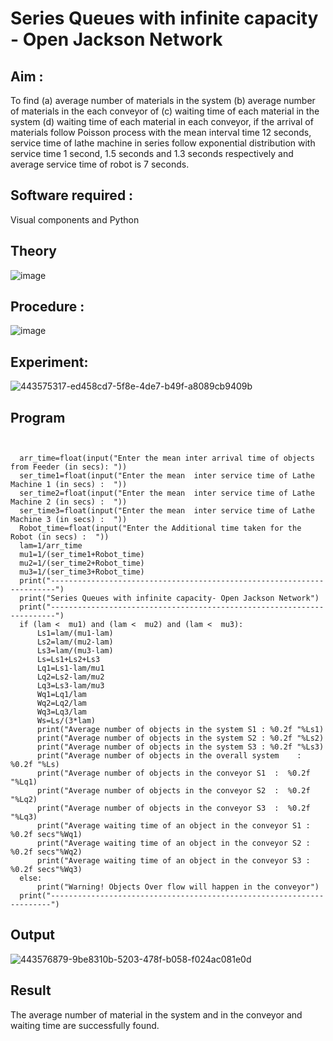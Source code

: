 # Series Queues with infinite capacity - Open Jackson Network

## Aim :
To find (a) average number of materials in the system (b) average number of materials in the each conveyor of (c) waiting time of each material in the system (d) waiting time of each material in each conveyor, if the arrival  of materials follow Poisson process with the mean interval time 12 seconds, service time of  lathe machine in series follow exponential distribution  with service time  1 second, 1.5 seconds and 1.3 seconds respectively and average service time of robot is 7 seconds.

## Software required :
Visual components and Python

## Theory

![image](https://user-images.githubusercontent.com/103921593/203239736-7b81f599-71a8-4ae7-b63e-5d98acd9ea54.png)


## Procedure :

![image](https://user-images.githubusercontent.com/103921593/203239789-bc870dce-6727-487b-a0e2-4fc3f5114889.png)


## Experiment:

![443575317-ed458cd7-5f8e-4de7-b49f-a8089cb9409b](https://github.com/user-attachments/assets/02d9152c-9947-4bae-9578-d595eaebfd1a)



## Program
```

  
  arr_time=float(input("Enter the mean inter arrival time of objects from Feeder (in secs): "))
  ser_time1=float(input("Enter the mean  inter service time of Lathe Machine 1 (in secs) :  "))
  ser_time2=float(input("Enter the mean  inter service time of Lathe Machine 2 (in secs) :  "))
  ser_time3=float(input("Enter the mean  inter service time of Lathe Machine 3 (in secs) :  "))
  Robot_time=float(input("Enter the Additional time taken for the Robot (in secs) :  "))
  lam=1/arr_time
  mu1=1/(ser_time1+Robot_time)
  mu2=1/(ser_time2+Robot_time)
  mu3=1/(ser_time3+Robot_time)
  print("-----------------------------------------------------------------------")
  print("Series Queues with infinite capacity- Open Jackson Network")
  print("-----------------------------------------------------------------------")
  if (lam <  mu1) and (lam <  mu2) and (lam <  mu3):
      Ls1=lam/(mu1-lam)
      Ls2=lam/(mu2-lam)
      Ls3=lam/(mu3-lam)
      Ls=Ls1+Ls2+Ls3
      Lq1=Ls1-lam/mu1
      Lq2=Ls2-lam/mu2
      Lq3=Ls3-lam/mu3
      Wq1=Lq1/lam
      Wq2=Lq2/lam
      Wq3=Lq3/lam
      Ws=Ls/(3*lam)
      print("Average number of objects in the system S1 : %0.2f "%Ls1)
      print("Average number of objects in the system S2 : %0.2f "%Ls2)
      print("Average number of objects in the system S3 : %0.2f "%Ls3)
      print("Average number of objects in the overall system    : %0.2f "%Ls)
      print("Average number of objects in the conveyor S1  :  %0.2f "%Lq1)
      print("Average number of objects in the conveyor S2  :  %0.2f "%Lq2)
      print("Average number of objects in the conveyor S3  :  %0.2f "%Lq3)
      print("Average waiting time of an object in the conveyor S1 : %0.2f secs"%Wq1)
      print("Average waiting time of an object in the conveyor S2 : %0.2f secs"%Wq2)
      print("Average waiting time of an object in the conveyor S3 : %0.2f secs"%Wq3)
  else:
      print("Warning! Objects Over flow will happen in the conveyor")
  print("----------------------------------------------------------------------")

```


## Output


![443576879-9be8310b-5203-478f-b058-f024ac081e0d](https://github.com/user-attachments/assets/e34dfc8d-4351-4f3d-9988-bdb3446b1aef)


## Result

The average number of material in the system and in the conveyor and waiting time are successfully found.


